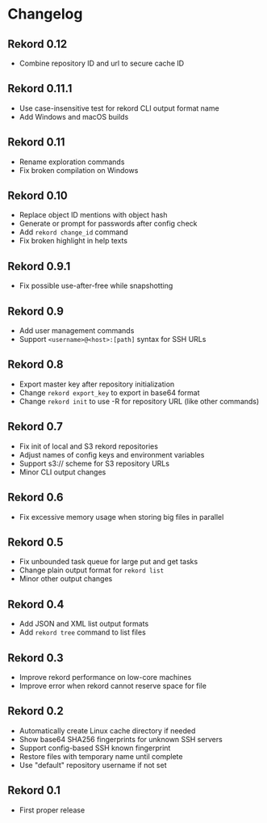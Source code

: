# Changelog

## Rekord 0.12

- Combine repository ID and url to secure cache ID

## Rekord 0.11.1

- Use case-insensitive test for rekord CLI output format name
- Add Windows and macOS builds

## Rekord 0.11

- Rename exploration commands
- Fix broken compilation on Windows

## Rekord 0.10

- Replace object ID mentions with object hash
- Generate or prompt for passwords after config check
- Add `rekord change_id` command
- Fix broken highlight in help texts

## Rekord 0.9.1

- Fix possible use-after-free while snapshotting

## Rekord 0.9

- Add user management commands
- Support `<username>@<host>:[path]` syntax for SSH URLs

## Rekord 0.8

- Export master key after repository initialization
- Change `rekord export_key` to export in base64 format
- Change `rekord init` to use -R for repository URL (like other commands)

## Rekord 0.7

- Fix init of local and S3 rekord repositories
- Adjust names of config keys and environment variables
- Support s3:// scheme for S3 repository URLs
- Minor CLI output changes

## Rekord 0.6

- Fix excessive memory usage when storing big files in parallel

## Rekord 0.5

- Fix unbounded task queue for large put and get tasks
- Change plain output format for `rekord list`
- Minor other output changes

## Rekord 0.4

- Add JSON and XML list output formats
- Add `rekord tree` command to list files

## Rekord 0.3

- Improve rekord performance on low-core machines
- Improve error when rekord cannot reserve space for file

## Rekord 0.2

- Automatically create Linux cache directory if needed
- Show base64 SHA256 fingerprints for unknown SSH servers
- Support config-based SSH known fingerprint
- Restore files with temporary name until complete
- Use "default" repository username if not set

## Rekord 0.1

- First proper release
